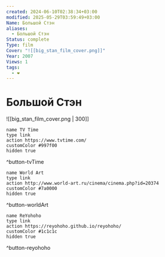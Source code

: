 ```yaml
---
created: 2024-06-10T02:38:34+03:00
modified: 2025-05-29T03:59:49+03:00
Name: Большой Стэн
aliases:
  - Большой Стэн
Status: complete
Type: film
Cover: "![[big_stan_film_cover.png]]"
Year: 2007
Views: 1
tags:
  - ❤
---
```


# Большой Стэн

![[big_stan_film_cover.png | 300]]


```button
name TV Time
type link
action https://www.tvtime.com/
customColor #997f00
hidden true
```
^button-tvTime

```button
name World Art
type link
action http://www.world-art.ru/cinema/cinema.php?id=20374
customColor #7a0000
hidden true
```
^button-worldArt

```button
name ReYohoho
type link
action https://reyohoho.github.io/reyohoho/
customColor #1c1c1c
hidden true
```
^button-reyohoho
